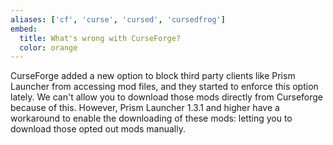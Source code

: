 ```yaml
---
aliases: ['cf', 'curse', 'cursed', 'cursedfrog']
embed:
  title: What's wrong with CurseForge?
  color: orange
---
```


CurseForge added a new option to block third party clients like Prism Launcher from accessing mod files, and they started to enforce this option lately. We can't allow you to download those mods directly from Curseforge because of this. However, Prism Launcher 1.3.1 and higher have a workaround to enable the downloading of these mods: letting you to download those opted out mods manually.